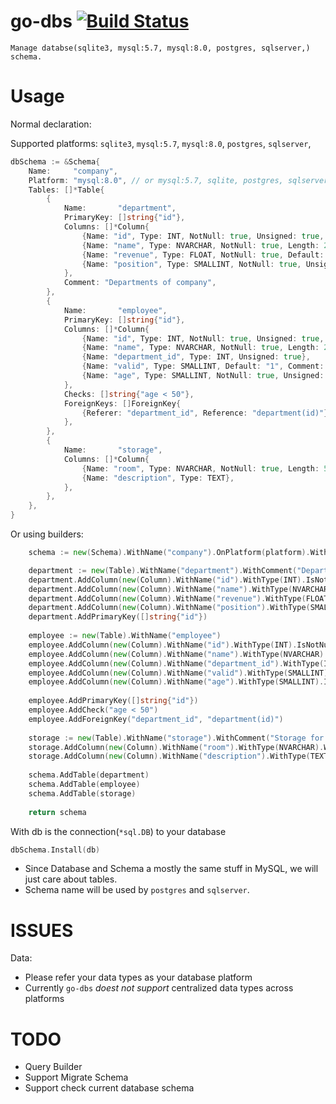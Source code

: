 # go-dbs [![Build Status](https://travis-ci.org/luanphandinh/go-dbs.svg?branch=master)](https://travis-ci.org/luanphandinh/go-dbs)
```
Manage databse(sqlite3, mysql:5.7, mysql:8.0, postgres, sqlserver,) schema.
```

# Usage
Normal declaration:

Supported platforms:
    `sqlite3`,
    `mysql:5.7`,
    `mysql:8.0`,
    `postgres`,
    `sqlserver`,

```go
dbSchema := &Schema{
    Name:     "company",
    Platform: "mysql:8.0", // or mysql:5.7, sqlite, postgres, sqlserver
    Tables: []*Table{
        {
            Name:       "department",
            PrimaryKey: []string{"id"},
            Columns: []*Column{
                {Name: "id", Type: INT, NotNull: true, Unsigned: true, AutoIncrement: true},
                {Name: "name", Type: NVARCHAR, NotNull: true, Length: 20},
                {Name: "revenue", Type: FLOAT, NotNull: true, Default: "1.01"},
                {Name: "position", Type: SMALLINT, NotNull: true, Unsigned: true, Unique: true},
            },
            Comment: "Departments of company",
        },
        {
            Name:       "employee",
            PrimaryKey: []string{"id"},
            Columns: []*Column{
                {Name: "id", Type: INT, NotNull: true, Unsigned: true, AutoIncrement: true},
                {Name: "name", Type: NVARCHAR, NotNull: true, Length: 20},
                {Name: "department_id", Type: INT, Unsigned: true},
                {Name: "valid", Type: SMALLINT, Default: "1", Comment: "Indicate employee status"},
                {Name: "age", Type: SMALLINT, NotNull: true, Unsigned: true, Check: "age > 20"},
            },
            Checks: []string{"age < 50"},
            ForeignKeys: []ForeignKey{
                {Referer: "department_id", Reference: "department(id)"},
            },
        },
        {
            Name:       "storage",
            Columns: []*Column{
                {Name: "room", Type: NVARCHAR, NotNull: true, Length: 50},
                {Name: "description", Type: TEXT},
            },
        },
    },
}
```

Or using builders:
```go
    schema := new(Schema).WithName("company").OnPlatform(platform).WithComment("The Company Schema")

    department := new(Table).WithName("department").WithComment("Departments of company")
    department.AddColumn(new(Column).WithName("id").WithType(INT).IsNotNull().IsUnsigned().IsAutoIncrement())
    department.AddColumn(new(Column).WithName("name").WithType(NVARCHAR).WithLength(20).IsNotNull())
    department.AddColumn(new(Column).WithName("revenue").WithType(FLOAT).IsNotNull().IsUnsigned().WithDefault("1.01"))
    department.AddColumn(new(Column).WithName("position").WithType(SMALLINT).IsNotNull().IsUnsigned().IsUnique())
    department.AddPrimaryKey([]string{"id"})
    
    employee := new(Table).WithName("employee")
    employee.AddColumn(new(Column).WithName("id").WithType(INT).IsNotNull().IsUnsigned().IsAutoIncrement())
    employee.AddColumn(new(Column).WithName("name").WithType(NVARCHAR).WithLength(20).IsNotNull())
    employee.AddColumn(new(Column).WithName("department_id").WithType(INT).IsUnsigned())
    employee.AddColumn(new(Column).WithName("valid").WithType(SMALLINT).WithDefault("1").WithComment("Indicate employee status"))
    employee.AddColumn(new(Column).WithName("age").WithType(SMALLINT).IsNotNull().IsUnsigned().AddCheck("age > 20"))
    
    employee.AddPrimaryKey([]string{"id"})
    employee.AddCheck("age < 50")
    employee.AddForeignKey("department_id", "department(id)")
    
    storage := new(Table).WithName("storage").WithComment("Storage for fun")
    storage.AddColumn(new(Column).WithName("room").WithType(NVARCHAR).WithLength(50))
    storage.AddColumn(new(Column).WithName("description").WithType(TEXT))
    
    schema.AddTable(department)
    schema.AddTable(employee)
    schema.AddTable(storage)
    
    return schema
```

With db is the connection(`*sql.DB`) to your database
```go
dbSchema.Install(db)
```

* Since Database and Schema a mostly the same stuff in MySQL, we will just care about tables.
* Schema name will be used by `postgres` and `sqlserver`.

# ISSUES
Data:
* Please refer your data types as your database platform
* Currently `go-dbs` *doest not support* centralized data types across platforms

# TODO
* Query Builder
* Support Migrate Schema
* Support check current database schema
